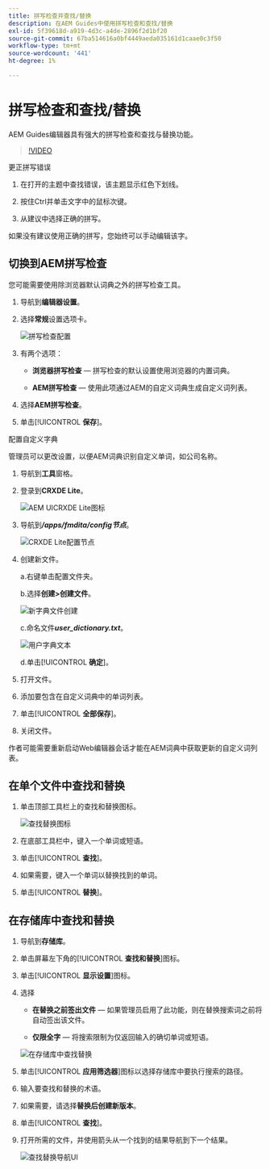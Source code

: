 ```yaml
---
title: 拼写检查并查找/替换
description: 在AEM Guides中使用拼写检查和查找/替换
exl-id: 5f39618d-a919-4d3c-a4de-2896f2d1bf20
source-git-commit: 67ba514616a0bf4449aeda035161d1caae0c3f50
workflow-type: tm+mt
source-wordcount: '441'
ht-degree: 1%

---
```


# 拼写检查和查找/替换

AEM Guides编辑器具有强大的拼写检查和查找与替换功能。

>[!VIDEO](https://video.tv.adobe.com/v/342768?quality=12&learn=on)

更正拼写错误

1. 在打开的主题中查找错误，该主题显示红色下划线。

1. 按住Ctrl并单击文字中的鼠标次键。

1. 从建议中选择正确的拼写。

如果没有建议使用正确的拼写，您始终可以手动编辑该字。

## 切换到AEM拼写检查

您可能需要使用除浏览器默认词典之外的拼写检查工具。

1. 导航到&#x200B;**编辑器设置**。

1. 选择&#x200B;**常规**&#x200B;设置选项卡。

   ![拼写检查配置](images/lesson-11/configure-dictionary.png)

1. 有两个选项：

   - **浏览器拼写检查** — 拼写检查的默认设置使用浏览器的内置词典。

   - **AEM拼写检查** — 使用此项通过AEM的自定义词典生成自定义词列表。

1. 选择&#x200B;**AEM拼写检查**。

1. 单击&#x200B;[!UICONTROL **保存**]。

配置自定义字典

管理员可以更改设置，以便AEM词典识别自定义单词，如公司名称。

1. 导航到&#x200B;**工具**&#x200B;窗格。

1. 登录到&#x200B;**CRXDE Lite**。

   ![AEM UICRXDE Lite图标](images/lesson-11/crxde-lite.png)

1. 导航到&#x200B;**_/apps/fmdita/config节点_**。

   ![CRXDE Lite配置节点](images/lesson-11/config-node.png)

1. 创建新文件。

   a.右键单击配置文件夹。

   b.选择&#x200B;**创建>创建文件**。

   ![新字典文件创建](images/lesson-11/new-dictionary-file.png)

   c.命名文件&#x200B;_**user_dictionary.txt**_。

   ![用户字典文本](images/lesson-11/user-dictionary.png)

   d.单击&#x200B;[!UICONTROL **确定**]。

1. 打开文件。

1. 添加要包含在自定义词典中的单词列表。

1. 单击&#x200B;[!UICONTROL **全部保存**]。

1. 关闭文件。

作者可能需要重新启动Web编辑器会话才能在AEM词典中获取更新的自定义词列表。

## 在单个文件中查找和替换

1. 单击顶部工具栏上的查找和替换图标。

   ![查找替换图标](images/lesson-11/find-replace-icon.png)

1. 在底部工具栏中，键入一个单词或短语。

1. 单击&#x200B;[!UICONTROL **查找**]。

1. 如果需要，键入一个单词以替换找到的单词。

1. 单击&#x200B;[!UICONTROL **替换**]。

## 在存储库中查找和替换

1. 导航到&#x200B;**存储库**。

1. 单击屏幕左下角的&#x200B;[!UICONTROL **查找和替换**]&#x200B;图标。

1. 单击&#x200B;[!UICONTROL **显示设置**]&#x200B;图标。

1. 选择

   - **在替换之前签出文件** — 如果管理员启用了此功能，则在替换搜索词之前将自动签出该文件。

   - **仅限全字** — 将搜索限制为仅返回输入的确切单词或短语。

   ![在存储库中查找替换](images/lesson-11/repository-find-replace.png)

1. 单击&#x200B;[!UICONTROL **应用筛选器**]&#x200B;图标以选择存储库中要执行搜索的路径。

1. 输入要查找和替换的术语。

1. 如果需要，请选择&#x200B;**替换后创建新版本**。

1. 单击&#x200B;[!UICONTROL **查找**]。

1. 打开所需的文件，并使用箭头从一个找到的结果导航到下一个结果。

   ![查找替换导航UI](images/lesson-11/find-replace-navigation.png)
